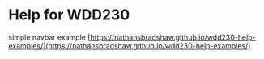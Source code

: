 # Help for WDD230
 simple navbar example
[https://nathansbradshaw.github.io/wdd230-help-examples/](https://nathansbradshaw.github.io/wdd230-help-examples/)
